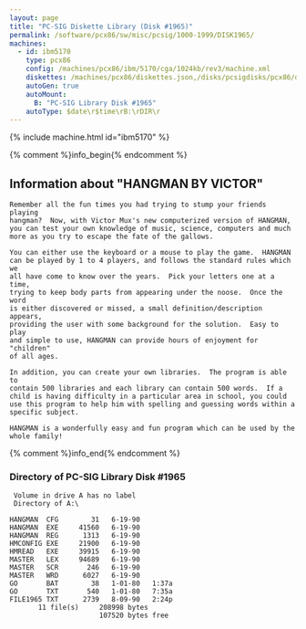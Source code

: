 ```yaml
---
layout: page
title: "PC-SIG Diskette Library (Disk #1965)"
permalink: /software/pcx86/sw/misc/pcsig/1000-1999/DISK1965/
machines:
  - id: ibm5170
    type: pcx86
    config: /machines/pcx86/ibm/5170/cga/1024kb/rev3/machine.xml
    diskettes: /machines/pcx86/diskettes.json,/disks/pcsigdisks/pcx86/diskettes.json
    autoGen: true
    autoMount:
      B: "PC-SIG Library Disk #1965"
    autoType: $date\r$time\rB:\rDIR\r
---
```


{% include machine.html id="ibm5170" %}

{% comment %}info_begin{% endcomment %}

## Information about "HANGMAN BY VICTOR"

    Remember all the fun times you had trying to stump your friends playing
    hangman?  Now, with Victor Mux's new computerized version of HANGMAN,
    you can test your own knowledge of music, science, computers and much
    more as you try to escape the fate of the gallows.
    
    You can either use the keyboard or a mouse to play the game.  HANGMAN
    can be played by 1 to 4 players, and follows the standard rules which we
    all have come to know over the years.  Pick your letters one at a time,
    trying to keep body parts from appearing under the noose.  Once the word
    is either discovered or missed, a small definition/description appears,
    providing the user with some background for the solution.  Easy to play
    and simple to use, HANGMAN can provide hours of enjoyment for "children"
    of all ages.
    
    In addition, you can create your own libraries.  The program is able to
    contain 500 libraries and each library can contain 500 words.  If a
    child is having difficulty in a particular area in school, you could
    use this program to help him with spelling and guessing words within a
    specific subject.
    
    HANGMAN is a wonderfully easy and fun program which can be used by the
    whole family!
{% comment %}info_end{% endcomment %}


### Directory of PC-SIG Library Disk #1965

     Volume in drive A has no label
     Directory of A:\

    HANGMAN  CFG        31   6-19-90
    HANGMAN  EXE     41560   6-19-90
    HANGMAN  REG      1313   6-19-90
    HMCONFIG EXE     21900   6-19-90
    HMREAD   EXE     39915   6-19-90
    MASTER   LEX     94689   6-19-90
    MASTER   SCR       246   6-19-90
    MASTER   WRD      6027   6-19-90
    GO       BAT        38   1-01-80   1:37a
    GO       TXT       540   1-01-80   7:35a
    FILE1965 TXT      2739   8-09-90   2:24p
           11 file(s)     208998 bytes
                          107520 bytes free
